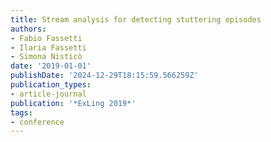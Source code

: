 ```yaml
---
title: Stream analysis for detecting stuttering episodes
authors:
- Fabio Fassetti
- Ilaria Fassetti
- Simona Nisticò
date: '2019-01-01'
publishDate: '2024-12-29T18:15:59.566259Z'
publication_types:
- article-journal
publication: '*ExLing 2019*'
tags:
- conference
---
```

